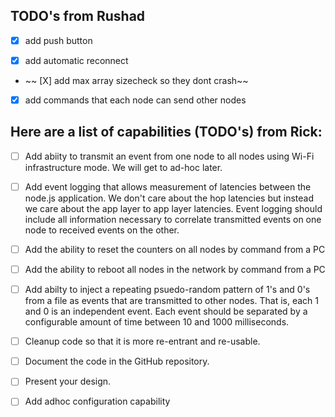 ## TODO's from Rushad
- [X] add push button

- [X] add automatic reconnect

- ~~ [X] add max array sizecheck so they dont crash~~

- [X] add commands that each node can send other nodes


## Here are a list of capabilities (TODO's) from Rick:
- [ ] Add abiity to transmit an event from one node to all nodes using Wi-Fi infrastructure mode.  We will get to ad-hoc later. 

- [ ] Add event logging that allows measurement of latencies between the node.js application.  We don't care about the hop latencies but instead we care about the app layer to app layer latencies.  Event logging should include all information necessary to correlate transmitted events on one node to received events on the other.

- [ ] Add the ability to reset the counters on all nodes by command from a PC 

- [ ] Add the ability to reboot all nodes in the network by command from a PC

- [ ] Add abilty to inject a repeating psuedo-random pattern of 1's and 0's from a file as events that are transmitted to other nodes.  That is, each 1 and 0 is an independent event.  Each event should be separated by a configurable amount of time between 10 and 1000 milliseconds.

- [ ] Cleanup code so that it is more re-entrant and re-usable.  

- [ ] Document the code in the GitHub repository. 

- [ ] Present your design.

- [ ] Add adhoc configuration capability
